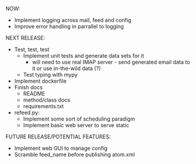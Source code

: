 NOW:
- Implement logging across mail, feed and config 
- Improve error handling in parrallel to logging

NEXT RELEASE:
- Test, test, test
  - Implement unit tests and generate data sets for it
    - will need to use real IMAP server - send generated email data to it or use in-the-wild data (?)
  - Test typing with mypy
- Implement dockerfile
- Finish docs
    - README
    - method/class docs
    - requirements.txt
- refeed.py:
    - Implement some sort of scheduling paradigm
    - Implement basic web server to serve static

FUTURE RELEASE/POTENTIAL FEATURES:
- Implement web GUI to manage config
- Scramble feed_name before publishing atom.xml 
